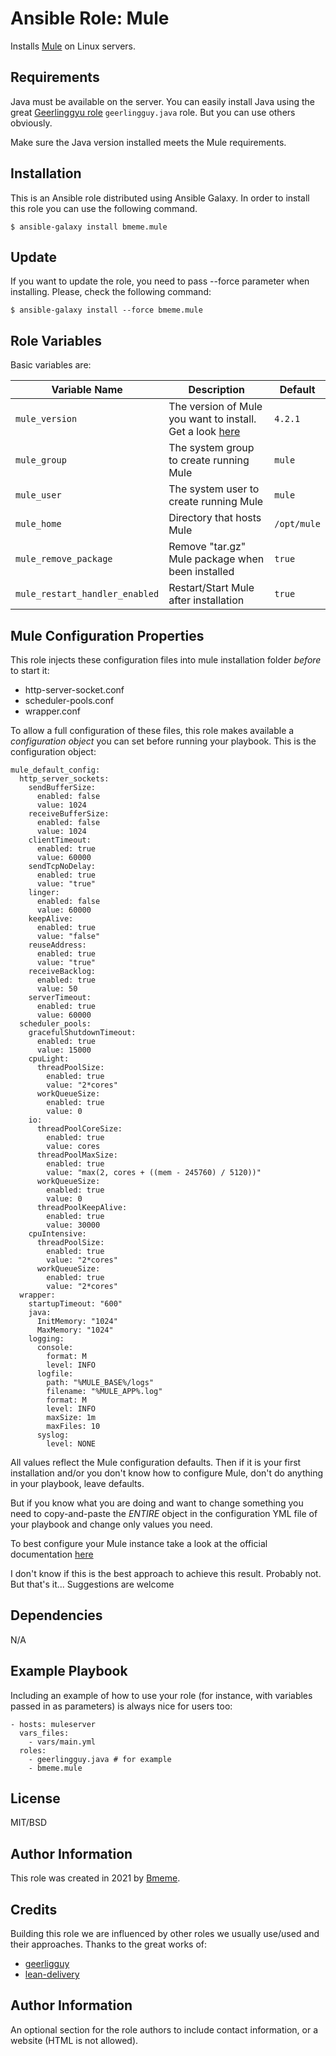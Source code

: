 Ansible Role: Mule
=========

Installs [Mule](https://www.mulesoft.com/) on Linux servers.

Requirements
------------

Java must be available on the server. 
You can easily install Java using the great [Geerlinggyu role](https://github.com/geerlingguy/ansible-role-java) `geerlingguy.java` role. 
But you can use others obviously.

Make sure the Java version installed meets the Mule requirements.

Installation
------------

This is an Ansible role distributed using Ansible Galaxy. In order to install this role you can use the following command.

`$ ansible-galaxy install bmeme.mule`

Update
------

If you want to update the role, you need to pass --force parameter when installing. Please, check the following command:

`$ ansible-galaxy install --force bmeme.mule`

Role Variables
--------------
Basic variables are:

| Variable Name  | Description  | Default  |
|----------------|--------------|----------|
| `mule_version` | The version of Mule you want to install. Get a look [here](https://repository-master.mulesoft.org/nexus/content/repositories/releases/org/mule/distributions/mule-standalone/)| `4.2.1`|
| `mule_group`   | The system group to create running Mule | `mule` |
| `mule_user`   | The system user to create running Mule | `mule` |
| `mule_home`   | Directory that hosts Mule | `/opt/mule` |
| `mule_remove_package`   | Remove "tar.gz" Mule package when been installed | `true` |
| `mule_restart_handler_enabled`   | Restart/Start Mule after installation | `true` |

Mule Configuration Properties
-----------------------------

This role injects these configuration files into mule installation folder *before* to start it:
- http-server-socket.conf
- scheduler-pools.conf
- wrapper.conf

To allow a full configuration of these files, this role makes available a _configuration object_ you can set before
running your playbook. This is the configuration object:

```
mule_default_config:
  http_server_sockets:
    sendBufferSize:
      enabled: false
      value: 1024
    receiveBufferSize:
      enabled: false
      value: 1024
    clientTimeout:
      enabled: true
      value: 60000
    sendTcpNoDelay:
      enabled: true
      value: "true"
    linger:
      enabled: false
      value: 60000
    keepAlive:
      enabled: true
      value: "false"
    reuseAddress:
      enabled: true
      value: "true"
    receiveBacklog:
      enabled: true
      value: 50
    serverTimeout:
      enabled: true
      value: 60000
  scheduler_pools:
    gracefulShutdownTimeout:
      enabled: true
      value: 15000
    cpuLight:
      threadPoolSize:
        enabled: true
        value: "2*cores"
      workQueueSize:
        enabled: true
        value: 0
    io:
      threadPoolCoreSize:
        enabled: true
        value: cores
      threadPoolMaxSize:
        enabled: true
        value: "max(2, cores + ((mem - 245760) / 5120))"
      workQueueSize:
        enabled: true
        value: 0
      threadPoolKeepAlive:
        enabled: true
        value: 30000
    cpuIntensive:
      threadPoolSize:
        enabled: true
        value: "2*cores"
      workQueueSize:
        enabled: true
        value: "2*cores"
  wrapper:
    startupTimeout: "600"
    java:
      InitMemory: "1024"
      MaxMemory: "1024"
    logging:
      console:
        format: M
        level: INFO
      logfile:
        path: "%MULE_BASE%/logs"
        filename: "%MULE_APP%.log"
        format: M
        level: INFO
        maxSize: 1m
        maxFiles: 10
      syslog:
        level: NONE
```

All values reflect the Mule configuration defaults. Then if it is your first installation and/or you don't know how to
configure Mule, don't do anything in your playbook, leave defaults.

But if you know what you are doing and want to change something you need to copy-and-paste the *ENTIRE* object
in the configuration YML file of your playbook and change only values you need.

To best configure your Mule instance take a look at the official documentation [here](https://docs.mulesoft.com/general/)

I don't know if this is the best approach to achieve this result. Probably not. But that's it...
Suggestions are welcome

Dependencies
------------
N/A

Example Playbook
----------------

Including an example of how to use your role (for instance, with variables passed in as parameters) is always nice for users too:

    - hosts: muleserver
      vars_files:
        - vars/main.yml
      roles:
        - geerlingguy.java # for example
        - bmeme.mule

License
-------

MIT/BSD

Author Information
------------------
This role was created in 2021 by [Bmeme](https://www.bmeme.com).

Credits
-------
Building this role we are influenced by other roles we usually use/used and their approaches. 
Thanks to the great works of:
- [geerligguy](https://github.com/geerlingguy)
- [lean-delivery](https://github.com/lean-delivery)

Author Information
------------------

An optional section for the role authors to include contact information, or a website (HTML is not allowed).
